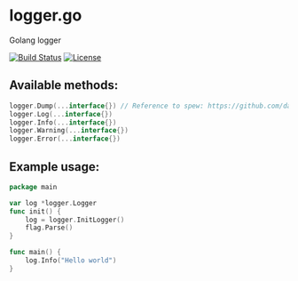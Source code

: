 # logger.go
Golang logger

[![Build Status](https://travis-ci.org/tiny-libs/logger-go.svg?branch=master)](https://travis-ci.org/tiny-libs/logger-go)
[![License](https://img.shields.io/npm/l/tiny-require.svg)](http://opensource.org/licenses/MIT)

## Available methods:
```go
logger.Dump(...interface{}) // Reference to spew: https://github.com/davecgh/go-spew
logger.Log(...interface{})
logger.Info(...interface{})
logger.Warning(...interface{})
logger.Error(...interface{})
```

## Example usage:
```go
package main

var log *logger.Logger
func init() {
	log = logger.InitLogger()
	flag.Parse()
}

func main() {
	log.Info("Hello world")
}
```